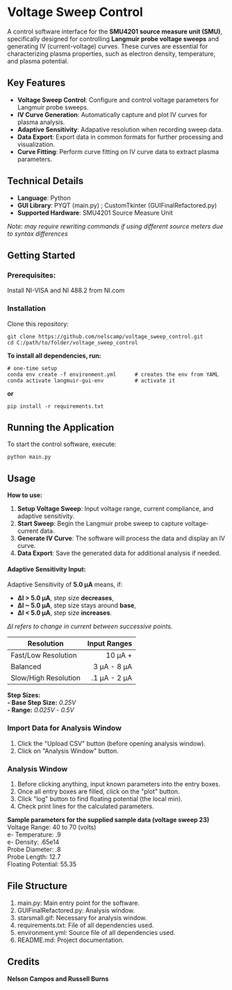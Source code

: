 # Voltage Sweep Control
A control software interface for the **SMU4201 source measure unit (SMU)**, specifically designed for controlling **Langmuir probe voltage sweeps** and generating IV (current-voltage) curves. These curves are essential for characterizing plasma properties, such as electron density, temperature, and plasma potential.
## Key Features
 - **Voltage Sweep Control**: Configure and control voltage parameters for Langmuir probe sweeps.
 - **IV Curve Generation**: Automatically capture and plot IV curves for plasma analysis.
 - **Adaptive Sensitivity**: Adapative resolution when recording sweep data.
 - **Data Export**: Export data in common formats for further processing and visualization.
 - **Curve Fitting**: Perform curve fitting on IV curve data to extract plasma parameters.
## Technical Details
 - **Language**: Python
 - **GUI Library**: PYQT (main.py) ; CustomTkinter (GUIFinalRefactored.py)
 - **Supported Hardware**: SMU4201 Source Measure Unit

*Note: may require rewriting commands if using different source meters due to syntax differences*
## Getting Started
### Prerequisites:
Install NI-VISA and NI 488.2 from NI.com
### Installation
Clone this repository:
```
git clone https://github.com/nelscamp/voltage_sweep_control.git
cd C:/path/to/folder/voltage_sweep_control
```
**To install all dependencies, run:**
```
# one-time setup
conda env create -f environment.yml      # creates the env from YAML
conda activate langmuir-gui-env          # activate it
```
**or**
```
pip install -r requirements.txt
```
## Running the Application
To start the control software, execute:
```
python main.py
```
## Usage
**How to use:**
1. **Setup Voltage Sweep**: Input voltage range, current compliance, and adaptive sensitivity.
3. **Start Sweep**: Begin the Langmuir probe sweep to capture voltage-current data.
4. **Generate IV Curve**: The software will process the data and display an IV curve.
5. **Data Export**: Save the generated data for additional analysis if needed.

#### Adaptive Sensitivity Input:
Adaptive Sensitivity of **5.0 µA** means, if: <br/>
- **ΔI > 5.0 µA**, step size **decreases**,
- **ΔI ~ 5.0 µA**, step size stays around **base**,
- **ΔI < 5.0 µA**, step size **increases**.

*ΔI refers to change in current between successive points.*

| Resolution | Input Ranges |
| --- | ---: |
| Fast/Low Resolution | 10 µA + |
| Balanced | 3 µA - 8 µA |
| Slow/High Resolution | .1 µA - 2 µA |

**Step Sizes:** <br/>
**- Base Step Size:** _0.25V_ <br/>
**- Range:** _0.025V_ - _0.5V_
### Import Data for Analysis Window
1. Click the "Upload CSV" button (before opening analysis window).
2. Click on "Analysis Window" button.
### Analysis Window
1. Before clicking anything, input known parameters into the entry boxes.
2. Once all entry boxes are filled, click on the "plot" button.
3. Click "log" button to find floating potential (the local min).
4. Check print lines for the calculated parameters.

**Sample parameters for the supplied sample data (voltage sweep 23)** <br/>
Voltage Range: 40 to 70 (volts) <br/>
e- Temperature: .9 <br/>
e- Density: .65e14 <br/>
Probe Diameter: .8 <br/>
Probe Length: 12.7 <br/>
Floating Potential: 55.35 <br/>
## File Structure
1. main.py: Main entry point for the software.
2. GUIFinalRefactored.py: Analysis window.
3. starsmall.gif: Necessary for analysis window.
4. requirements.txt: File of all dependencies used.
5. environment.yml: Source file of all dependencies used.
6. README.md: Project documentation.
## Credits
**Nelson Campos and Russell Burns**
